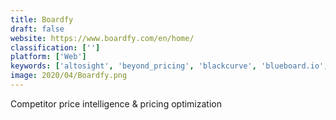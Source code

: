 ```yaml
---
title: Boardfy
draft: false 
website: https://www.boardfy.com/en/home/
classification: ['']
platform: ['Web']
keywords: ['altosight', 'beyond_pricing', 'blackcurve', 'blueboard.io', 'calliduscloud_cpq', 'competera', 'competitors_app', 'cortex', 'keatext', 'kompyte', 'price2spy', 'priceedge', 'pricegrid', 'prisync', 'qualtrics_research_core', 'roompricegenie', 'skuuudle', 'vistaar', 'incompetitor', 'prix']
image: 2020/04/Boardfy.png
---
```

Competitor price intelligence & pricing optimization